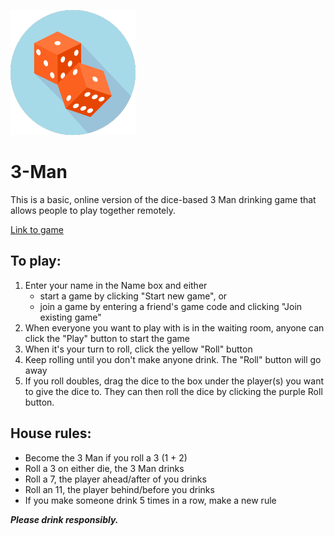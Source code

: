 ![logo](./assets/dice-favicon-mini.png)

# 3-Man

This is a basic, online version of the dice-based 3 Man drinking game that allows people to play together remotely. 

[Link to game](http://thawing-coast-09087.herokuapp.com/)


## To play:
1. Enter your name in the Name box and either
    * start a game by clicking "Start new game", or 
    * join a game by entering a friend's game code and clicking "Join existing game"
2. When everyone you want to play with is in the waiting room, anyone can click the "Play" button to start the game
3. When it's your turn to roll, click the yellow "Roll" button
4. Keep rolling until you don't make anyone drink. The "Roll" button will go away
5. If you roll doubles, drag the dice to the box under the player(s) you want to give the dice to. They can then roll the dice by clicking the purple Roll button.

## House rules:
* Become the 3 Man if you roll a 3 (1 + 2)
* Roll a 3 on either die, the 3 Man drinks
* Roll a 7, the player ahead/after of you drinks
* Roll an 11, the player behind/before you drinks
* If you make someone drink 5 times in a row, make a new rule


***Please drink responsibly.***
